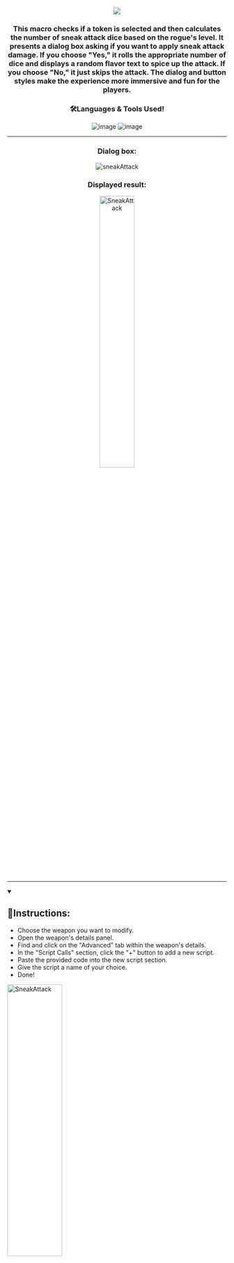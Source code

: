 <h1 align="center"> <img src="https://readme-typing-svg.herokuapp.com/?font=Righteous&size=35&center=true&vCenter=true&width=500&height=70&duration=4000&lines=Sneak+Attack+Macro!;" /></h1>
<h3 align="center">This macro checks if a token is selected and then calculates the number of sneak attack dice based on the rogue's level. It presents a dialog box asking if you want to apply sneak attack damage. If you choose "Yes," it rolls the appropriate number of dice and displays a random flavor text to spice up the attack. If you choose "No," it just skips the attack. The dialog and button styles make the experience more immersive and fun for the players.</h3>
<div  align="center">
  <h3>🛠️Languages & Tools Used!</h3>

  ![image](https://img.shields.io/badge/JavaScript-323330?style=for-the-badge&logo=javascript&logoColor=F7DF1E)
  ![image](https://img.shields.io/badge/ChatGPT-74aa9c?style=for-the-badge&logo=openai&logoColor=white)
  
</div>
<hr>
<div align="center">
<h3>Dialog box:</h3>
  
![sneakAttack](https://github.com/user-attachments/assets/1124e566-60d4-49a3-8ba2-1e96b5f5de7a)

<h3>Displayed result:</h3>
<img src="https://i.imgur.com/KLHUM0S.png" height="40%" width="40%" alt="SneakAttack"/>

</div>
<hr>
<details open> 
<Summary><h2>📃Instructions:</h2></Summary>

- Choose the weapon you want to modify.
- Open the weapon's details panel.
- Find and click on the "Advanced" tab within the weapon's details.
- In the "Script Calls" section, click the "+" button to add a new script.
- Paste the provided code into the new script section.
- Give the script a name of your choice.
- Done!

<img src="https://i.imgur.com/AxUcD3r.png" height="40%" width="50%" alt="SneakAttack"/>

</details>
